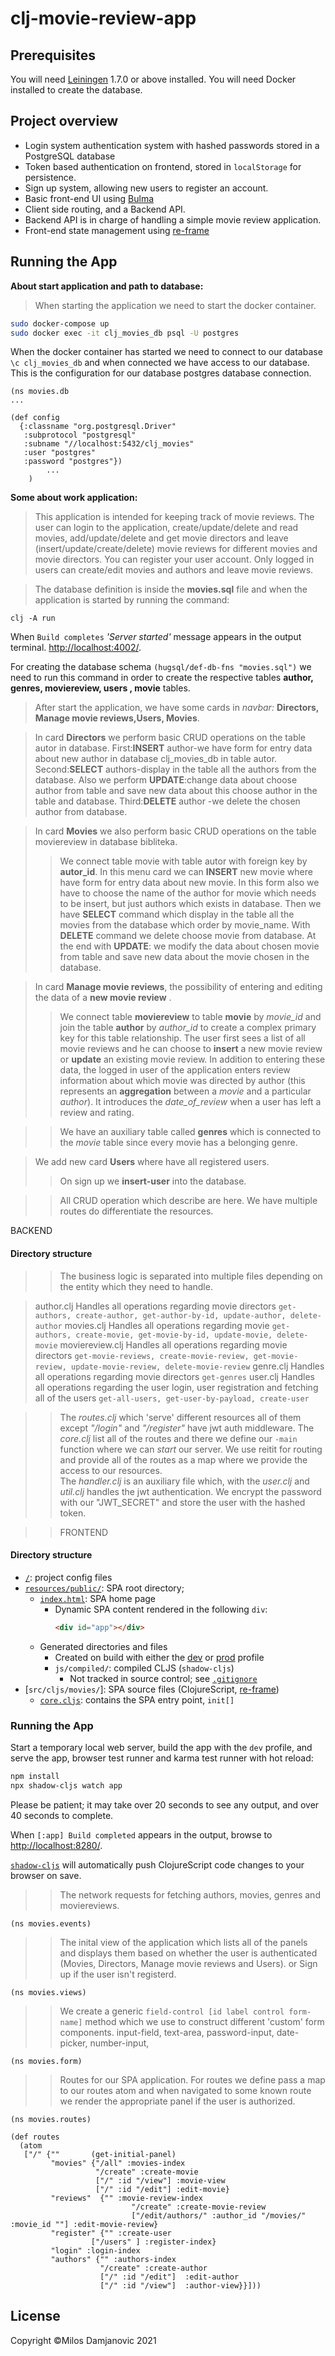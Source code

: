 # clj-movie-review-app

## Prerequisites

You will need [Leiningen][1] 1.7.0 or above installed.
You will need Docker installed to create the database.

[1]: https://github.com/technomancy/leiningen

## Project overview

- Login system authentication system with hashed passwords stored in a PostgreSQL database
- Token based authentication on frontend, stored in `localStorage` for persistence.
- Sign up system, allowing new users to register an account.
- Basic front-end UI using [Bulma](https://bulma.io/)
- Client side routing, and a Backend API.
- Backend API is in charge of handling a simple movie review application.
- Front-end state management using [re-frame](https://github.com/Day8/re-frame)

## Running the App


**About start application and path to database:**

> When starting the application we need to start the docker container.

```sh
sudo docker-compose up
sudo docker exec -it clj_movies_db psql -U postgres
```

When the docker container has started we need to connect to our database ``` \c clj_movies_db ``` and when connected we have access to our database.
This is the configuration for our database postgres database connection.


```
(ns movies.db
...

(def config
  {:classname "org.postgresql.Driver"
   :subprotocol "postgresql"
   :subname "//localhost:5432/clj_movies"
   :user "postgres"
   :password "postgres"})
	    ...  
	)

```

**Some about work application:**

>This application is intended for keeping track of movie reviews. The user can login to the application, create/update/delete and read movies, add/update/delete and get movie directors and leave (insert/update/create/delete) movie reviews for different movies and movie directors. You can register your user account. Only logged in users can create/edit movies and authors and leave movie reviews.

> The database definition is inside the **movies.sql** file and when the application is started by running the command:

```
clj -A run
```

When `Build completes` *'Server started'*  message appears in the output terminal.
[http://localhost:4002/](http://localhost:4002/).

For creating the database schema ```(hugsql/def-db-fns "movies.sql")``` we need to run this command in order to create the respective tables **author, genres, moviereview, users , movie** tables.


>After start the application, we have some cards in *navbar:* **Directors, Manage movie reviews,Users, Movies**.

>In card **Directors** we perform basic CRUD operations on the table autor in database.
First:**INSERT** author-we have form for entry data about new author in database clj_movies_db in table autor.
Second:**SELECT** authors-display in the table all the authors from the database.
Also we perform **UPDATE**:change data about choose author from table and save new data about this choose author in the table and database.
Third:**DELETE** author -we delete the chosen author from database.

>In card **Movies** we also perform basic CRUD operations on the table moviereview in database bibliteka.
>>We connect table movie with table autor with foreign key by **autor_id**.
In this menu card we can **INSERT** new movie where have form for entry data about new movie. In this form also we have to choose the name of the author for movie which needs to be insert, but just authors which exists in database. Then we have **SELECT** command which display in the table all the movies from the database which order by movie_name.
With **DELETE** command we delete choose movie from database.
At the end with **UPDATE**: we modify the data about chosen movie from table and save new data about the movie chosen in the database.


>In card **Manage movie reviews**, the possibility of entering and editing the data of a **new movie review** .
>> We connect table **moviereview** to table **movie** by *movie_id* and join the table **author** by *author_id* to create a complex primary key for this table relationship. The user first sees a list of all movie reviews and he can choose to **insert** a new movie review or **update** an existing movie review. In addition to entering these data, the logged in user of the application enters review information about which movie was directed by author (this represents an **aggregation** between a *movie* and a particular *author*). It introduces the *date_of_review* when a user has left a review and rating. 

>>We have an auxiliary table called **genres** which is connected to the *movie* table since every movie has a belonging genre.

>We add new card **Users** where have all registered users. 
>> On sign up we **insert-user** into the database. 

>>All CRUD operation which describe are here. We have multiple routes do differentiate the resources. 


BACKEND

#### Directory structure

>> The business logic is separated into multiple files depending on the entity which they need to handle.

> author.clj Handles all operations regarding movie directors ``` get-authors, create-author, get-author-by-id, update-author, delete-author ```
> movies.clj Handles all operations regarding movie  ``` get-authors, create-movie, get-movie-by-id, update-movie, delete-movie ```
> moviereview.clj Handles all operations regarding movie directors ``` get-movie-reviews, create-movie-review, get-movie-review, update-movie-review, delete-movie-review ```
> genre.clj Handles all operations regarding movie directors ``` get-genres ```
> user.clj Handles all operations regarding the user login, user registration and fetching all of the users ``` get-all-users, get-user-by-payload, create-user ```

>> The *routes.clj* which 'serve' different resources all of them except *"/login"* and *"/register"* have jwt auth middleware.
>> The *core.clj* list all of the routes and there we define our ``` -main ``` function where we can *start* our server. We use reitit for routing and provide all of the routes as a map where we provide the access to our resources.  
>> The *handler.clj* is an auxiliary file which, with the *user.clj* and *util.clj* handles the jwt authentication. We encrypt the password with our "JWT_SECRET" and store the user with the hashed token.

>> FRONTEND

#### Directory structure

* [`/`](/../../): project config files
* [`resources/public/`](resources/public/): SPA root directory;
  - [`index.html`](resources/public/index.html): SPA home page
    - Dynamic SPA content rendered in the following `div`:
        ```html
        <div id="app"></div>
        ```
  - Generated directories and files
    - Created on build with either the [dev](#running-the-app) or [prod](#production) profile
    - `js/compiled/`: compiled CLJS (`shadow-cljs`)
      - Not tracked in source control; see [`.gitignore`](.gitignore)
* [`src/cljs/movies/`]: SPA source files (ClojureScript, [re-frame](https://github.com/Day8/re-frame))
  - [`core.cljs`](src/cljs/movies/core.cljs): contains the SPA entry point, `init[]`

### Running the App

Start a temporary local web server, build the app with the `dev` profile, and serve the app,
browser test runner and karma test runner with hot reload:

```sh
npm install
npx shadow-cljs watch app
```

Please be patient; it may take over 20 seconds to see any output, and over 40 seconds to complete.

When `[:app] Build completed` appears in the output, browse to
[http://localhost:8280/](http://localhost:8280/).

[`shadow-cljs`](https://github.com/thheller/shadow-cljs) will automatically push ClojureScript code changes to your browser on save. 


>> The network requests for fetching authors, movies, genres and moviereviews.

```
(ns movies.events) 

```

>> The inital view of the application which lists all of the panels and displays them based on whether the user is authenticated (Movies, Directors, Manage movie reviews and Users).
or Sign up if the user isn't registerd.

```
(ns movies.views) 

```

>> We create a generic ``` field-control [id label control form-name] ``` method which we use to construct different 'custom' form components. input-field, text-area, password-input, date-picker, number-input,


```
(ns movies.form) 

```

>> Routes for our SPA application. For routes we define pass a map to our routes atom and when navigated to some known route we render the appropriate panel if the user is authorized.

```
(ns movies.routes)

(def routes
  (atom
   ["/" {""       (get-initial-panel)
         "movies" {"/all" :movies-index
                   "/create" :create-movie
                   ["/" :id "/view"] :movie-view
                   ["/" :id "/edit"] :edit-movie}
         "reviews"  {"" :movie-review-index
                           "/create" :create-movie-review
                           ["/edit/authors/" :author_id "/movies/" :movie_id ""] :edit-movie-review}
         "register" {"" :create-user
                  ["/users" ] :register-index}
         "login" :login-index
         "authors" {"" :authors-index
                    "/create" :create-author
                    ["/" :id "/edit"]  :edit-author
                    ["/" :id "/view"]  :author-view}}]))

```


## License

Copyright ©Milos Damjanovic 2021
